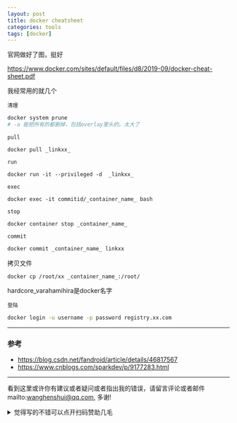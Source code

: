 ```yaml
---
layout: post
title: docker cheatsheet
categories: tools
tags: [docker]
---
```

  

官网做好了图，挺好

https://www.docker.com/sites/default/files/d8/2019-09/docker-cheat-sheet.pdf



我经常用的就几个

`清理`

```bash
docker system prune
# -a 能把所有的都删掉，包括overlay里头的。太大了
```

`pull`

```shell
docker pull _linkxx_
```

`run`

```shell
docker run -it --privileged -d  _linkxx_
```

`exec`

```shell
docker exec -it commitid/_container_name_ bash
```

`stop`

```shell
docker container stop _container_name_
```

 `commit`

```bash
docker commit _container_name_ linkxx
```

拷贝文件

```shell
docker cp /root/xx _container_name_:/root/
```

hardcore_varahamihira是docker名字

`登陆`

```bash
docker login -u username -p password registry.xx.com
```



---


### 参考

- https://blog.csdn.net/fandroid/article/details/46817567
- https://www.cnblogs.com/sparkdev/p/9177283.html
---

看到这里或许你有建议或者疑问或者指出我的错误，请留言评论或者邮件mailto:wanghenshui@qq.com, 多谢! 
<details>
<summary>觉得写的不错可以点开扫码赞助几毛</summary>
<img src="https://wanghenshui.github.io/assets/wepay.png" alt="微信转账">
</details>